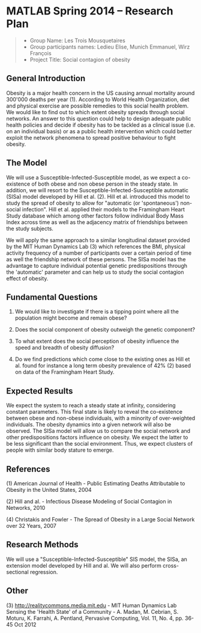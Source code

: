 # MATLAB Spring 2014 – Research Plan

> * Group Name: Les Trois Mousquetaires
> * Group participants names: Ledieu Elise, Munich Emmanuel, Wirz François
> * Project Title: Social contagion of obesity

## General Introduction

Obesity is a major health concern in the US causing annual mortality around 300'000 deaths per year (1). According to World Health Organization, diet and physical exercise are possible remedies to this social health problem. We would like to find out to which extent obesity spreads through social networks. An answer to this question could help to design adequate public health policies and decide if obesity has to be tackled as a clinical issue (i.e. on an individual basis) or as a public health intervention which could better exploit the network phenomena to spread positive behaviour to fight obesity.

## The Model

We will use a Susceptible-Infected-Susceptible model, as we expect a co-existence of both obese and non obese person in the steady state. In addition,  we will resort to the Susceptible-Infected-Susceptible automatic (SISa) model developed by Hill et al. (2). Hill et al. introduced this model to study the spread of obesity to allow for "automatic (or 'spontaneous') non-social infection". Hill et al. applied their models to the Framingham Heart Study database which among other factors follow individual Body Mass Index across time as well as the adjacency matrix of friendships between the study subjects. 

We will apply the same approach to a similar longitudinal dataset provided by the MIT Human Dynamics Lab (3) which references the BMI, physical activity frequency of a number of participants over a certain period of time as well the friendship network of these persons.
The SISa model has the advantage to capture individual potential genetic predispositions through the 'automatic' parameter and can help us to study the social contagion effect of obesity.	

## Fundamental Questions

1)	We would like to investigate if there is a tipping point where all the population might become and remain obese?

2)	Does the social component of obesity outweigh the genetic component?

3)	To what extent does the social perception of obesity influence the speed and breadth of obesity diffusion?

4)	Do we find predictions which come close to the existing ones as Hill et al. found for instance a long term obesity prevalence of 42% (2) based on data of the Framingham Heart Study.

## Expected Results

We expect the system to reach a steady state at infinity, considering constant parameters. This final state is likely to reveal the co-existence between obese and non-obese individuals, with a minority of over-weighted individuals. The obesity dynamics into a given network will also be observed. 
The SISa model will allow us to compare the social network and other predispositions factors influence on obesity. We expect the latter to be less significant than the social environment. Thus, we expect clusters of people with similar body stature to emerge.

## References 

(1) American Journal of Health - Public Estimating Deaths Attributable to Obesity in the United States, 2004

(2) Hill and al. - Infectious Disease Modeling of Social Contagion in Networks, 2010

(4) Christakis and Fowler - The Spread of Obesity in a Large Social Network over 32 Years, 2007

## Research Methods

We will use a "Susceptible-Infected-Susceptible" SIS model, the SISa, an extension model developed by Hill and al. We will also perform cross-sectional regression.

## Other

(3)  http://realitycommons.media.mit.edu - MIT Human Dynamics Lab
Sensing the 'Health State' of a Community - A. Madan, M. Cebrian, S. Moturu, K. Farrahi, A. Pentland, Pervasive Computing, Vol. 11, No. 4, pp. 36-45 Oct 2012

